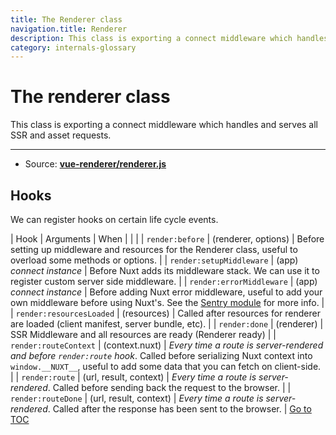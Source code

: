 ```yaml
---
title: The Renderer class
navigation.title: Renderer
description: This class is exporting a connect middleware which handles and serves all SSR and asset requests.
category: internals-glossary
---
```

# The renderer class

This class is exporting a connect middleware which handles and serves all SSR and asset requests.

---

- Source: **[vue-renderer/renderer.js](https://github.com/nuxt/nuxt.js/blob/dev/packages/vue-renderer/src/renderer.js)**

## Hooks

We can register hooks on certain life cycle events.

| Hook                     | Arguments                | When                                                                                                                                                                                                               |
|  |
| `render:before`          | (renderer, options)      | Before setting up middleware and resources for the Renderer class, useful to overload some methods or options.                                                                                                     |
| `render:setupMiddleware` | (app) _connect instance_ | Before Nuxt adds its middleware stack. We can use it to register custom server side middleware.                                                                                                                    |
| `render:errorMiddleware` | (app) _connect instance_ | Before adding Nuxt error middleware, useful to add your own middleware before using Nuxt's. See the [Sentry module](https://github.com/nuxt-community/sentry-module/blob/v4.0.3/lib/module.js#L151) for more info. |
| `render:resourcesLoaded` | (resources)              | Called after resources for renderer are loaded (client manifest, server bundle, etc).                                                                                                                              |
| `render:done`            | (renderer)               | SSR Middleware and all resources are ready (Renderer ready)                                                                                                                                                        |
| `render:routeContext`    | (context.nuxt)           | _Every time a route is server-rendered and before `render:route` hook_. Called before serializing Nuxt context into `window.__NUXT__`, useful to add some data that you can fetch on client-side.                  |
| `render:route`           | (url, result, context)   | _Every time a route is server-rendered_. Called before sending back the request to the browser.                                                                                                                    |
| `render:routeDone`       | (url, result, context)   | _Every time a route is server-rendered_. Called after the response has been sent to the browser.                                                                                                                   |
<span style='float: footnote;'><a href="../index.html#toc">Go to TOC</a></span>
